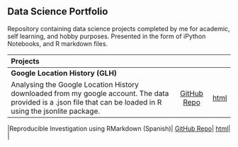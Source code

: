 ## Data Science Portfolio

Repository containing data science projects completed by me for academic, self learning, and hobby purposes. 
Presented in the form of iPython Notebooks, and R markdown files.


|    **Projects**                                   |  []()           |     []()     |  
|:--------------------------------------------------|:----------------:|:-----------:|
|**Google Location History (GLH)**                  |  []()            |  []()       |
|Analysing the Google Location History downloaded from my google account. The data provided is a .json file that can be loaded in R using the jsonlite package.| [GitHub Repo](https://github.com/adiserio/Google-Location-History) | [html](https://adiserio.github.io/Google-Location-History/AnalisisUbicacion.html)|

|Reproducible Investigation using RMarkdown (Spanish)| [GitHub Repo](https://github.com/adiserio/Investigacion-Reproducible)| [html](https://adiserio.github.io/Investigacion-Reproducible/SeminarioAbril.html)|  |


